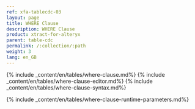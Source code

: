 ```yaml
---
ref: xfa-tablecdc-03
layout: page
title: WHERE Clause
description: WHERE Clause
product: xtract-for-alteryx
parent: table-cdc
permalink: /:collection/:path
weight: 3
lang: en_GB
---
```


{% include _content/en/tables/where-clause.md%}
{% include _content/en/tables/where-clause-editor.md%}
{% include _content/en/tables/where-clause-syntax.md%}

{% include _content/en/tables/where-clause-runtime-parameters.md%}
